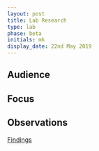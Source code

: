```yaml
---
layout: post
title: Lab Research
type: lab
phase: beta
initials: mk
display_date: 22nd May 2019
---
```



**Audience**
-

**Focus**
-

**Observations**
-

[ Findings ](../files/)

